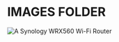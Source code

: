 # IMAGES FOLDER

![A Synology WRX560 Wi-Fi Router](./../johnsona/assets/images/Synology-WRX560-1-1536x864.jpg) 
